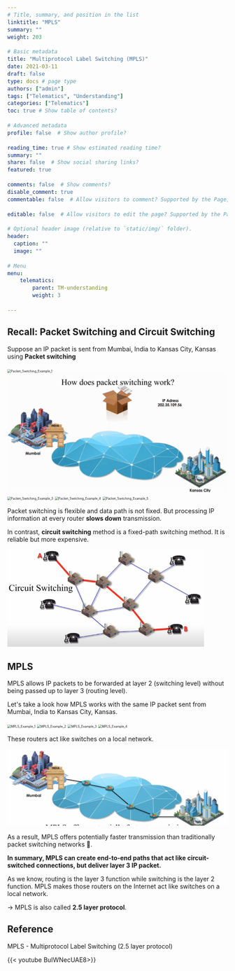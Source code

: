 ```yaml
---
# Title, summary, and position in the list
linktitle: "MPLS"
summary: ""
weight: 203

# Basic metadata
title: "Multiprotocol Label Switching (MPLS)"
date: 2021-03-11
draft: false
type: docs # page type
authors: ["admin"]
tags: ["Telematics", "Understanding"]
categories: ["Telematics"]
toc: true # Show table of contents?

# Advanced metadata
profile: false  # Show author profile?

reading_time: true # Show estimated reading time?
summary: ""
share: false  # Show social sharing links?
featured: true

comments: false  # Show comments?
disable_comment: true
commentable: false  # Allow visitors to comment? Supported by the Page, Post, and Docs content types.

editable: false  # Allow visitors to edit the page? Supported by the Page, Post, and Docs content types.

# Optional header image (relative to `static/img/` folder).
header:
  caption: ""
  image: ""

# Menu
menu: 
    telematics:
        parent: TM-understanding
        weight: 3

---
```


## Recall: Packet Switching and Circuit Switching

Suppose an IP packet is sent from Mumbai, India to Kansas City, Kansas using **Packet switching**

<img src="https://raw.githubusercontent.com/EckoTan0804/upic-repo/master/uPic/Packet_Switching_Example_1.gif" alt="Packet_Switching_Example_1" style="zoom: 50%;" />

<img src="https://raw.githubusercontent.com/EckoTan0804/upic-repo/master/uPic/Packet_Switching_Example_2.gif" alt="Packet_Switching_Example_2" style="zoom:50%;" />

<img src="https://raw.githubusercontent.com/EckoTan0804/upic-repo/master/uPic/Packet_Switching_Example_3.gif" alt="Packet_Switching_Example_3" style="zoom:50%;" />

<img src="https://raw.githubusercontent.com/EckoTan0804/upic-repo/master/uPic/Packet_Switching_Example_4.gif" alt="Packet_Switching_Example_4" style="zoom:50%;" />

<img src="https://raw.githubusercontent.com/EckoTan0804/upic-repo/master/uPic/Packet_Switching_Example_5.gif" alt="Packet_Switching_Example_5" style="zoom:50%;" />

Packet switching is flexible and data path is not fixed. But processing IP information at every router **slows down** transmission.

In contrast, **circuit switching** method is a fixed-path switching method. It is reliable but more expensive.

<img src="https://raw.githubusercontent.com/EckoTan0804/upic-repo/master/uPic/截屏2021-03-11%2018.16.54.png" alt="截屏2021-03-11 18.16.54" style="zoom:67%;" />

## MPLS

MPLS allows IP packets to be forwarded at layer 2 (switching level) without being passed up to layer 3 (routing level).

Let's take a look how MPLS works with the same IP packet sent from Mumbai, India to Kansas City, Kansas.

<img src="https://raw.githubusercontent.com/EckoTan0804/upic-repo/master/uPic/MPLS_Example_1.gif" alt="MPLS_Example_1" style="zoom:50%;" />

<img src="https://raw.githubusercontent.com/EckoTan0804/upic-repo/master/uPic/MPLS_Example_2.gif" alt="MPLS_Example_2" style="zoom:50%;" />

<img src="https://raw.githubusercontent.com/EckoTan0804/upic-repo/master/uPic/MPLS_Example_3.gif" alt="MPLS_Example_3" style="zoom:50%;" />

<img src="https://raw.githubusercontent.com/EckoTan0804/upic-repo/master/uPic/MPLS_Example_4.gif" alt="MPLS_Example_4" style="zoom:50%;" />



These routers act like switches on a local network. 

![截屏2021-03-11 18.30.34](https://raw.githubusercontent.com/EckoTan0804/upic-repo/master/uPic/截屏2021-03-11%2018.30.34.png)

As a result, MPLS offers potentially faster transmission than traditionally packet switching networks 👏.

**In summary, MPLS can create end-to-end paths that act like circuit-switched connections, but deliver layer 3 IP packet.** 

As we know, routing is the layer 3 function while switching is the layer 2 function. MPLS makes those routers on the Internet act like switches on a local network.

$\rightarrow$ MPLS is also called   **2.5 layer protocol**.



## Reference

MPLS - Multiprotocol Label Switching (2.5 layer protocol)

{{< youtube BuIWNecUAE8>}}

